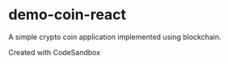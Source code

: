 # demo-coin-react
A simple crypto coin application implemented using blockchain.

Created with CodeSandbox
